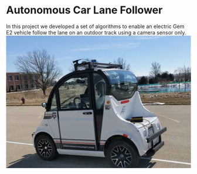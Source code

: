 # Autonomous Car Lane Follower

In this project we developed a set of algorithms to enable an electric Gem E2 vehicle follow the lane on an outdoor track using a camera sensor only. 
![Alt text](images/Gemcar.jpg)
